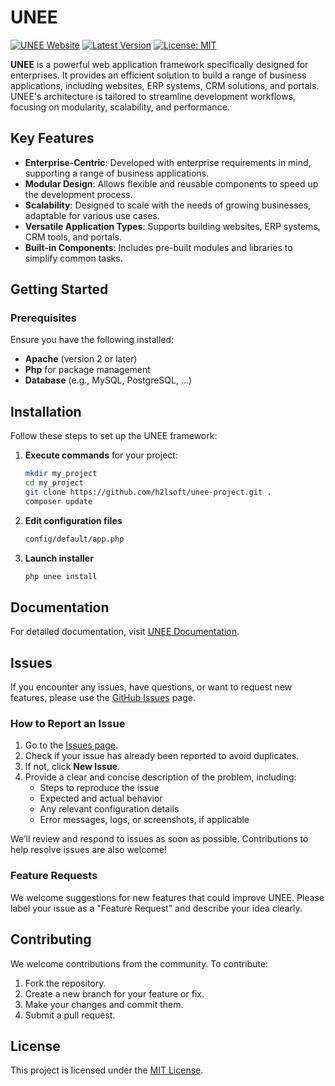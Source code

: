 # UNEE

[![UNEE Website](https://img.shields.io/badge/Website-UNEE.app-blue)](https://unee.app)
[![Latest Version](https://img.shields.io/github/v/release/h2lsoft/unee-project)](https://github.com/h2lsoft/unee-project/releases)
[![License: MIT](https://img.shields.io/badge/License-MIT-yellow.svg)](./LICENSE)

**UNEE** is a powerful web application framework specifically designed for enterprises. 
It provides an efficient solution to build a range of business applications, including websites, 
ERP systems, CRM solutions, and portals. UNEE's architecture is tailored to streamline development workflows, 
focusing on modularity, scalability, and performance.

## Key Features

- **Enterprise-Centric**: Developed with enterprise requirements in mind, supporting a range of business applications.
- **Modular Design**: Allows flexible and reusable components to speed up the development process.
- **Scalability**: Designed to scale with the needs of growing businesses, adaptable for various use cases.
- **Versatile Application Types**: Supports building websites, ERP systems, CRM tools, and portals.
- **Built-in Components**: Includes pre-built modules and libraries to simplify common tasks.

## Getting Started

### Prerequisites

Ensure you have the following installed:
- **Apache** (version 2 or later)
- **Php** for package management
- **Database** (e.g., MySQL, PostgreSQL, ...)


## Installation

Follow these steps to set up the UNEE framework:

1. **Execute commands** for your project:

    ```bash
    mkdir my_project
    cd my_project
    git clone https://github.com/h2lsoft/unee-project.git .
    composer update
    ```

2. **Edit configuration files**
    ```bash
   config/default/app.php
    ```

3. **Launch installer**
    ```bash
   php unee install 
    ```


## Documentation

For detailed documentation, visit [UNEE Documentation](https://unee.app/docs).

## Issues

If you encounter any issues, have questions, or want to request new features, please use the [GitHub Issues](https://github.com/h2lsoft/unee-project/issues) page.

### How to Report an Issue

1. Go to the [Issues page](https://github.com/h2lsoft/unee-project/issues).
2. Check if your issue has already been reported to avoid duplicates.
3. If not, click **New Issue**.
4. Provide a clear and concise description of the problem, including:
    - Steps to reproduce the issue
    - Expected and actual behavior
    - Any relevant configuration details
    - Error messages, logs, or screenshots, if applicable

We’ll review and respond to issues as soon as possible. Contributions to help resolve issues are also welcome!

### Feature Requests

We welcome suggestions for new features that could improve UNEE. Please label your issue as a "Feature Request" and describe your idea clearly.


## Contributing

We welcome contributions from the community. To contribute:
1. Fork the repository.
2. Create a new branch for your feature or fix.
3. Make your changes and commit them.
4. Submit a pull request.


## License

This project is licensed under the [MIT License](./LICENSE).